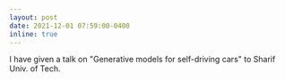 ```yaml
---
layout: post
date: 2021-12-01 07:59:00-0400
inline: true
---
```


I have given a talk on "Generative models for self-driving cars" to Sharif Univ. of Tech.